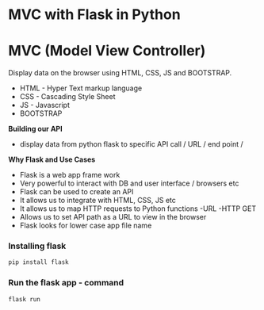 # MVC with Flask in Python

# MVC (Model View Controller)
Display data on the browser using HTML, CSS, JS and BOOTSTRAP.

- HTML - Hyper Text markup language
- CSS - Cascading Style Sheet
- JS - Javascript
- BOOTSTRAP

**Building our API**
- display data from python flask to specific API call / URL / end point /

**Why Flask and Use Cases**
- Flask is a web app frame work
- Very powerful to interact with DB and user interface / browsers etc
- Flask can be used to create an API 
- It allows us to integrate with HTML, CSS, JS etc
- It allows us to map HTTP requests to Python functions -URL -HTTP  GET
- Allows us to set API path as a URL to view in the browser
- Flask looks for lower case app file name

### Installing flask 
``` python
pip install flask
```
### Run the flask app - command
```
flask run
```